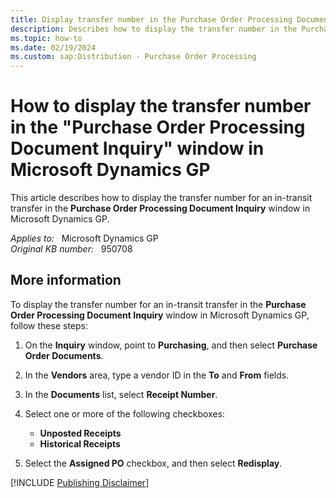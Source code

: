 ```yaml
---
title: Display transfer number in the Purchase Order Processing Document Inquiry window
description: Describes how to display the transfer number in the Purchase Order Processing Document Inquiry window in Microsoft Dynamics GP.
ms.topic: how-to
ms.date: 02/19/2024
ms.custom: sap:Distribution - Purchase Order Processing
---
```

# How to display the transfer number in the "Purchase Order Processing Document Inquiry" window in Microsoft Dynamics GP

This article describes how to display the transfer number for an in-transit transfer in the **Purchase Order Processing Document Inquiry** window in Microsoft Dynamics GP.

_Applies to:_ &nbsp; Microsoft Dynamics GP  
_Original KB number:_ &nbsp; 950708

## More information

To display the transfer number for an in-transit transfer in the **Purchase Order Processing Document Inquiry** window in Microsoft Dynamics GP, follow these steps:

1. On the **Inquiry** window, point to **Purchasing**, and then select **Purchase Order Documents**.
2. In the **Vendors** area, type a vendor ID in the **To** and **From** fields.
3. In the **Documents** list, select **Receipt Number**.
4. Select one or more of the following checkboxes:

    - **Unposted Receipts**
    - **Historical Receipts**

5. Select the **Assigned PO** checkbox, and then select **Redisplay**.

[!INCLUDE [Publishing Disclaimer](../../includes/publishing-disclaimer.md)]
